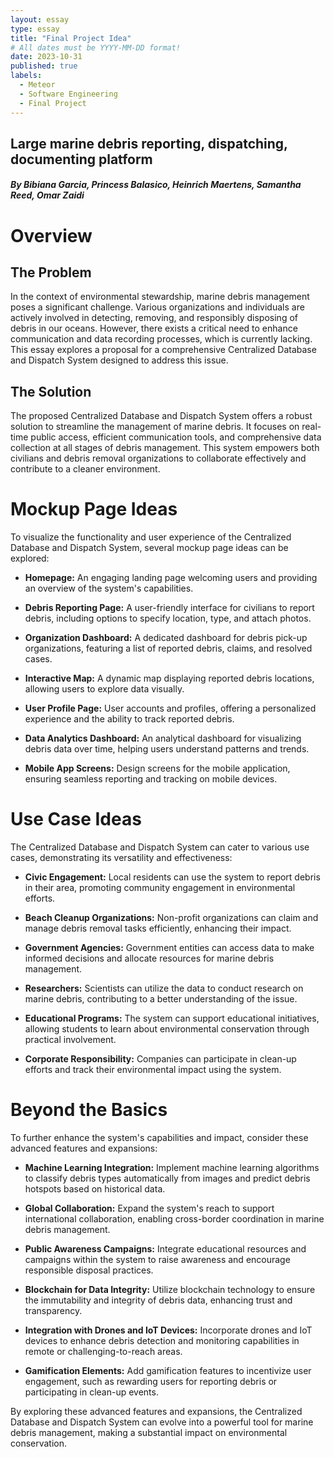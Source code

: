 ```yaml
---
layout: essay
type: essay
title: "Final Project Idea"
# All dates must be YYYY-MM-DD format!
date: 2023-10-31
published: true
labels:
  - Meteor
  - Software Engineering
  - Final Project
---
```


## Large marine debris reporting, dispatching, documenting platform
##### By Bibiana Garcia, Princess Balasico, Heinrich Maertens, Samantha Reed, Omar Zaidi

# Overview

## The Problem

In the context of environmental stewardship, marine debris management poses a significant challenge. Various organizations and individuals are actively involved in detecting, removing, and responsibly disposing of debris in our oceans. However, there exists a critical need to enhance communication and data recording processes, which is currently lacking. This essay explores a proposal for a comprehensive Centralized Database and Dispatch System designed to address this issue.

## The Solution

The proposed Centralized Database and Dispatch System offers a robust solution to streamline the management of marine debris. It focuses on real-time public access, efficient communication tools, and comprehensive data collection at all stages of debris management. This system empowers both civilians and debris removal organizations to collaborate effectively and contribute to a cleaner environment.

# Mockup Page Ideas

To visualize the functionality and user experience of the Centralized Database and Dispatch System, several mockup page ideas can be explored:

- **Homepage:** An engaging landing page welcoming users and providing an overview of the system's capabilities.

- **Debris Reporting Page:** A user-friendly interface for civilians to report debris, including options to specify location, type, and attach photos.

- **Organization Dashboard:** A dedicated dashboard for debris pick-up organizations, featuring a list of reported debris, claims, and resolved cases.

- **Interactive Map:** A dynamic map displaying reported debris locations, allowing users to explore data visually.

- **User Profile Page:** User accounts and profiles, offering a personalized experience and the ability to track reported debris.

- **Data Analytics Dashboard:** An analytical dashboard for visualizing debris data over time, helping users understand patterns and trends.

- **Mobile App Screens:** Design screens for the mobile application, ensuring seamless reporting and tracking on mobile devices.

# Use Case Ideas

The Centralized Database and Dispatch System can cater to various use cases, demonstrating its versatility and effectiveness:

- **Civic Engagement:** Local residents can use the system to report debris in their area, promoting community engagement in environmental efforts.

- **Beach Cleanup Organizations:** Non-profit organizations can claim and manage debris removal tasks efficiently, enhancing their impact.

- **Government Agencies:** Government entities can access data to make informed decisions and allocate resources for marine debris management.

- **Researchers:** Scientists can utilize the data to conduct research on marine debris, contributing to a better understanding of the issue.

- **Educational Programs:** The system can support educational initiatives, allowing students to learn about environmental conservation through practical involvement.

- **Corporate Responsibility:** Companies can participate in clean-up efforts and track their environmental impact using the system.

# Beyond the Basics

To further enhance the system's capabilities and impact, consider these advanced features and expansions:

- **Machine Learning Integration:** Implement machine learning algorithms to classify debris types automatically from images and predict debris hotspots based on historical data.

- **Global Collaboration:** Expand the system's reach to support international collaboration, enabling cross-border coordination in marine debris management.

- **Public Awareness Campaigns:** Integrate educational resources and campaigns within the system to raise awareness and encourage responsible disposal practices.

- **Blockchain for Data Integrity:** Utilize blockchain technology to ensure the immutability and integrity of debris data, enhancing trust and transparency.

- **Integration with Drones and IoT Devices:** Incorporate drones and IoT devices to enhance debris detection and monitoring capabilities in remote or challenging-to-reach areas.

- **Gamification Elements:** Add gamification features to incentivize user engagement, such as rewarding users for reporting debris or participating in clean-up events.

By exploring these advanced features and expansions, the Centralized Database and Dispatch System can evolve into a powerful tool for marine debris management, making a substantial impact on environmental conservation.


